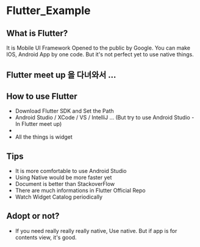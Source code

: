 # Flutter_Example

## What is Flutter?

It is Mobile UI Framework Opened to the public by Google. You can make IOS, Android App by one code.
But it's not perfect yet to use native things.
## Flutter meet up 을 다녀와서 ...

## How to use Flutter

 - Download Flutter SDK and Set the Path
 - Android Studio / XCode / VS / IntelliJ ... (But try to use Android Studio - In Flutter meet up)
 - 
 - All the things is widget

## Tips

  - It is more comfortable to use Android Studio
  - Using Native would be more faster yet
  - Document is better than StackoverFlow
  - There are much informations in Flutter Official Repo
  - Watch Widget Catalog periodically
  
  
## Adopt or not?

  - If you need really really really native, Use native. But if app is for contents view, it's good.
